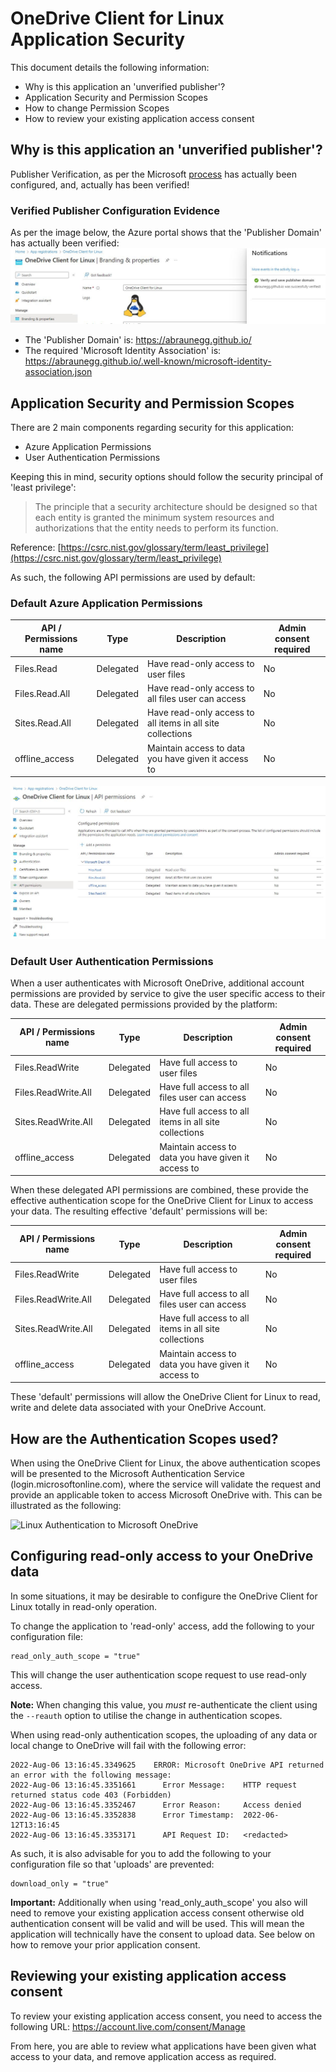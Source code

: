 # OneDrive Client for Linux Application Security
This document details the following information:

* Why is this application an 'unverified publisher'?
* Application Security and Permission Scopes
* How to change Permission Scopes
* How to review your existing application access consent

## Why is this application an 'unverified publisher'?
Publisher Verification, as per the Microsoft [process](https://learn.microsoft.com/en-us/azure/active-directory/develop/publisher-verification-overview) has actually been configured, and, actually has been verified!

### Verified Publisher Configuration Evidence
As per the image below, the Azure portal shows that the 'Publisher Domain' has actually been verified:
![confirmed_verified_publisher](./images/confirmed_verified_publisher.jpg)

* The 'Publisher Domain' is: https://abraunegg.github.io/
* The required 'Microsoft Identity Association' is: https://abraunegg.github.io/.well-known/microsoft-identity-association.json

## Application Security and Permission Scopes
There are 2 main components regarding security for this application:
* Azure Application Permissions
* User Authentication Permissions

Keeping this in mind, security options should follow the security principal of 'least privilege':
> The principle that a security architecture should be designed so that each entity 
> is granted the minimum system resources and authorizations that the entity needs 
> to perform its function.

Reference: [https://csrc.nist.gov/glossary/term/least_privilege](https://csrc.nist.gov/glossary/term/least_privilege)

As such, the following API permissions are used by default:

### Default Azure Application Permissions

| API / Permissions name | Type | Description | Admin consent required |
|---|---|---|---|
| Files.Read | Delegated | Have read-only access to user files | No |
| Files.Read.All  | Delegated | Have read-only access to all files user can access | No |
| Sites.Read.All   | Delegated | Have read-only access to all items in all site collections | No |
| offline_access   | Delegated | Maintain access to data you have given it access to | No |

![default_authentication_scopes](./images/default_authentication_scopes.jpg)

### Default User Authentication Permissions

When a user authenticates with Microsoft OneDrive, additional account permissions are provided by service to give the user specific access to their data. These are delegated permissions provided by the platform:

| API / Permissions name | Type | Description | Admin consent required |
|---|---|---|---|
| Files.ReadWrite | Delegated | Have full access to user files | No |
| Files.ReadWrite.All  | Delegated | Have full access to all files user can access | No |
| Sites.ReadWrite.All   | Delegated | Have full access to all items in all site collections | No |
| offline_access   | Delegated | Maintain access to data you have given it access to | No |

When these delegated API permissions are combined, these provide the effective authentication scope for the OneDrive Client for Linux to access your data. The resulting effective 'default' permissions will be:

| API / Permissions name | Type | Description | Admin consent required |
|---|---|---|---|
| Files.ReadWrite | Delegated | Have full access to user files | No |
| Files.ReadWrite.All  | Delegated | Have full access to all files user can access | No |
| Sites.ReadWrite.All   | Delegated | Have full access to all items in all site collections | No |
| offline_access   | Delegated | Maintain access to data you have given it access to | No |

These 'default' permissions will allow the OneDrive Client for Linux to read, write and delete data associated with your OneDrive Account.

## How are the Authentication Scopes used?

When using the OneDrive Client for Linux, the above authentication scopes will be presented to the Microsoft Authentication Service (login.microsoftonline.com), where the service will validate the request and provide an applicable token to access Microsoft OneDrive with. This can be illustrated as the following:

![Linux Authentication to Microsoft OneDrive](http://www.plantuml.com/plantuml/proxy?src=https://raw.githubusercontent.com/abraunegg/onedrive/onedrive-v2.5.0-alpha-5/docs/puml/onedrive_linux_authentication.puml)


## Configuring read-only access to your OneDrive data
In some situations, it may be desirable to configure the OneDrive Client for Linux totally in read-only operation.

To change the application to 'read-only' access, add the following to your configuration file:
```text
read_only_auth_scope = "true"
```
This will change the user authentication scope request to use read-only access.

**Note:** When changing this value, you *must* re-authenticate the client using the `--reauth` option to utilise the change in authentication scopes.

When using read-only authentication scopes, the uploading of any data or local change to OneDrive will fail with the following error:
```
2022-Aug-06 13:16:45.3349625    ERROR: Microsoft OneDrive API returned an error with the following message:
2022-Aug-06 13:16:45.3351661      Error Message:    HTTP request returned status code 403 (Forbidden)
2022-Aug-06 13:16:45.3352467      Error Reason:     Access denied
2022-Aug-06 13:16:45.3352838      Error Timestamp:  2022-06-12T13:16:45
2022-Aug-06 13:16:45.3353171      API Request ID:   <redacted>
```

As such, it is also advisable for you to add the following to your configuration file so that 'uploads' are prevented:
```text
download_only = "true"
```

**Important:** Additionally when using 'read_only_auth_scope' you also will need to remove your existing application access consent otherwise old authentication consent will be valid and will be used. This will mean the application will technically have the consent to upload data. See below on how to remove your prior application consent.
 
## Reviewing your existing application access consent

To review your existing application access consent, you need to access the following URL: https://account.live.com/consent/Manage

From here, you are able to review what applications have been given what access to your data, and remove application access as required.
